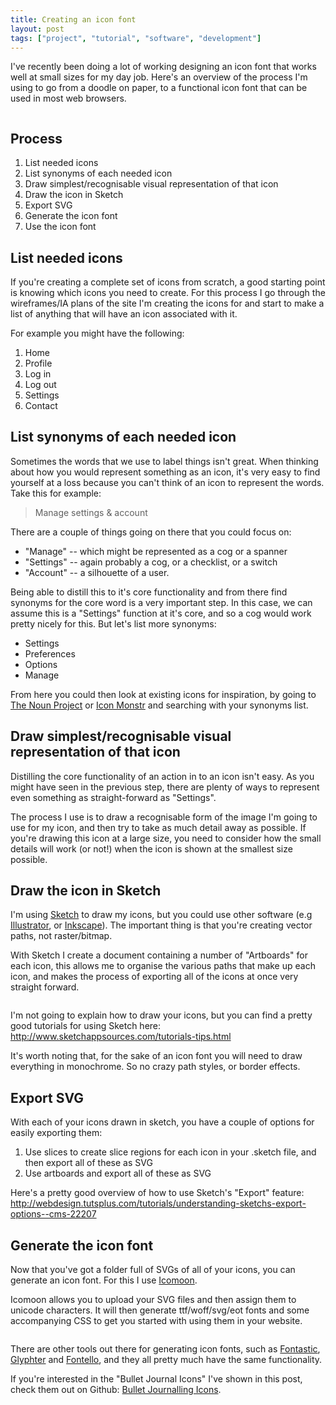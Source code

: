 ```yaml
---
title: Creating an icon font
layout: post
tags: ["project", "tutorial", "software", "development"]
---
```


I've recently been doing a lot of working designing an icon font that works well at small sizes for my day job. Here's an overview of the process I'm using to go from a doodle on paper, to a functional icon font that can be used in most web browsers.

<!-- more -->

<img src="{{ site.baseurl }}/images/Screen-Shot-2015-07-30-at-14.27.05.png" alt="" class="center">

## Process

1. List needed icons
2. List synonyms of each needed icon
3. Draw simplest/recognisable visual representation of that icon
4. Draw the icon in Sketch
5. Export SVG
6. Generate the icon font
7. Use the icon font


## List needed icons

If you're creating a complete set of icons from scratch, a good starting point is knowing which icons you need to create. For this process I go through the wireframes/IA plans of the site I'm creating the icons for and start to make a list of anything that will have an icon associated with it.

For example you might have the following:

1. Home
2. Profile
3. Log in
4. Log out
5. Settings
6. Contact

## List synonyms of each needed icon

Sometimes the words that we use to label things isn't great. When thinking about how you would represent something as an icon, it's very easy to find yourself at a loss because you can't think of an icon to represent the words. Take this for example:

> Manage settings & account

There are a couple of things going on there that you could focus on:

- "Manage" -- which might be represented as a cog or a spanner
- "Settings" -- again probably a cog, or a checklist, or a switch
- "Account" -- a silhouette of a user.

Being able to distill this to it's core functionality and from there find synonyms for the core word is a very important step. In this case, we can assume this is a "Settings" function at it's core, and so a cog would work pretty nicely for this. But let's list more synonyms:

- Settings
- Preferences
- Options
- Manage

From here you could then look at existing icons for inspiration, by going to [The Noun Project](https://thenounproject.com/) or [Icon Monstr](http://iconmonstr.com/) and searching with your synonyms list.

## Draw simplest/recognisable visual representation of that icon

Distilling the core functionality of an action in to an icon isn't easy. As you might have seen in the previous step, there are plenty of ways to represent even something as straight-forward as "Settings".

The process I use is to draw a recognisable form of the image I'm going to use for my icon, and then try to take as much detail away as possible. If you're drawing this icon at a large size, you need to consider how the small details will work (or not!) when the icon is shown at the smallest size possible.

## Draw the icon in Sketch

I'm using [Sketch](http://bohemiancoding.com/sketch/) to draw my icons, but you could use other software (e.g [Illustrator](http://www.adobe.com/products/illustrator.html), or [Inkscape](https://inkscape.org/en/)). The important thing is that you're creating vector paths, not raster/bitmap.

With Sketch I create a document containing a number of "Artboards" for each icon, this allows me to organise the various paths that make up each icon, and makes the process of exporting all of the icons at once very straight forward.

<img src="{{ site.baseurl }}/images/Screen Shot 2015-07-30 at 13.20.48.png" alt="" class="center massive">

I'm not going to explain how to draw your icons, but you can find a pretty good tutorials for using Sketch here: http://www.sketchappsources.com/tutorials-tips.html

It's worth noting that, for the sake of an icon font you will need to draw everything in monochrome. So no crazy path styles, or border effects.

## Export SVG

With each of your icons drawn in sketch, you have a couple of options for easily exporting them:

1. Use slices to create slice regions for each icon in your .sketch file, and then export all of these as SVG
2. Use artboards and export all of these as SVG

Here's a pretty good overview of how to use Sketch's "Export" feature: http://webdesign.tutsplus.com/tutorials/understanding-sketchs-export-options--cms-22207

## Generate the icon font

Now that you've got a folder full of SVGs of all of your icons, you can generate an icon font. For this I use [Icomoon](https://icomoon.io/app/).

Icomoon allows you to upload your SVG files and then assign them to unicode characters. It will then generate ttf/woff/svg/eot fonts and some accompanying CSS to get you started with using them in your website.

<img src="{{ site.baseurl }}/images/Screen Shot 2015-07-30 at 14.21.12.png" alt="" class="center massive">

There are other tools out there for generating icon fonts, such as [Fontastic](http://fontastic.me/), [Glyphter](https://glyphter.com/) and [Fontello](http://fontello.com/), and they all pretty much have the same functionality.

If you're interested in the "Bullet Journal Icons" I've shown in this post, check them out on Github: [Bullet Journalling Icons](https://github.com/omgmog/bullet-journal-icons).
